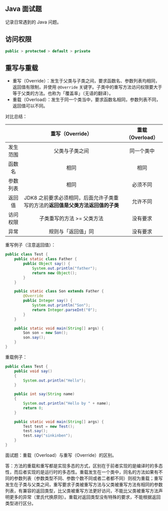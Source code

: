 ## Java 面试题

记录日常遇到的 Java 问题。

## 访问权限

```java
public > protected > default > private
```

## 重写与重载

+ 重写（Override）：发生于父类与子类之间，要求函数名、参数列表均相同，返回值有限制，并使用 `@Override` 关键字。子类中的重写方法访问权限要大于等于父类的方法。也称为「覆盖率」（无语的翻译）。
+ 重载（Overload）：发生于同一个类当中，要求函数名相同，参数列表不同，返回值可以不同。

对比总结：

|          |                       重写（Override）                       | 重载（Overload） |
| :------: | :----------------------------------------------------------: | :--------------: |
| 发生范围 |                        父类与子类之间                        |    同一个类中    |
|  函数名  |                             相同                             |       相同       |
| 参数列表 |                             相同                             |     必须不同     |
|  返回值  | JDK8 之前要求必须相同，后面允许子类重写的方法的**返回值是父类方法返回值的子类** |     允许不同     |
| 访问权限 |                  子类重写的方法 >= 父类方法                  |     没有要求     |
|   异常   |                      规则与「返回值」同                      |     没有要求     |

重写例子（注意返回值）：

```java
public class Test {
    public static class Father {
        public Object say() {
            System.out.println("father");
            return new Object();
        }
    }

    public static class Son extends Father {
        @Override
        public Integer say() {
            System.out.println("Son");
            return Integer.parseInt("0");
        }
    }

    public static void main(String[] args) {
        Son son = new Son();
        son.say();
    }
}
```

重载例子：

```java
public class Test {
    public void say()
    {
        System.out.println("Hello");
    }

    public int say(String name)
    {
        System.out.println("Hello by " + name);
        return 0;
    }

    public static void main(String[] args) {
        Test test = new Test();
        test.say();
        test.say("sinkinben");
    }
}
```

面试题：重载（Overload）与重写（Override）的区别。

答：方法的重载和重写都是实现多态的方式，区别在于前者实现的是编译时的多态性，而后者实现的是运行时的多态性。重载发生在一个类中，同名的方法如果有不同的参数列表（参数类型不同、参数个数不同或者二者都不同）则视为重载；重写发生在子类与父类之间，重写要求子类被重写方法与父类被重写方法有相同的参数列表，有兼容的返回类型，比父类被重写方法更好访问，不能比父类被重写方法声明更多的异常（里氏代换原则）。重载对返回类型没有特殊的要求，不能根据返回类型进行区分。